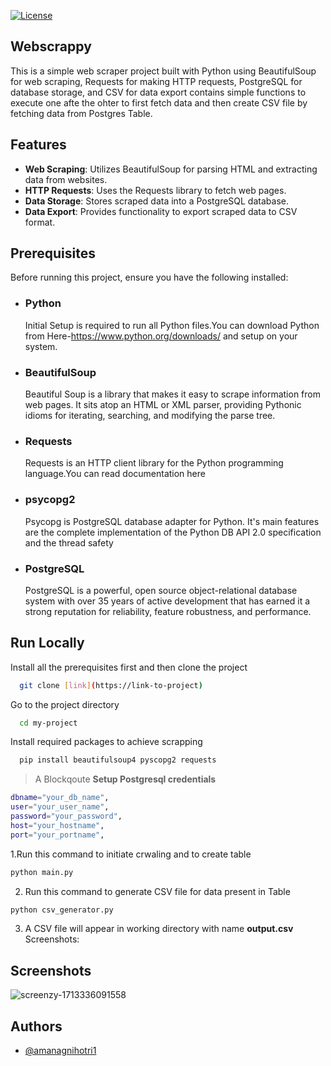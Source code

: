 [![License](https://img.shields.io/badge/License-MIT-yellow.svg)](https://opensource.org/licenses/MIT)

## **Webscrappy**
This is a simple web scraper project built with Python using BeautifulSoup for web scraping, Requests for making HTTP requests, PostgreSQL for database storage, and CSV for data export contains simple functions to execute one afte the ohter to first fetch data and then create CSV file by fetching data from Postgres Table.



## Features
- **Web Scraping**: Utilizes BeautifulSoup for parsing HTML and extracting data from websites.
- **HTTP Requests**: Uses the Requests library to fetch web pages.
- **Data Storage**: Stores scraped data into a PostgreSQL database.
- **Data Export**: Provides functionality to export scraped data to CSV format.
## Prerequisites

Before running this project, ensure you have the following installed:

- ### Python 
    Initial Setup is required to run all Python files.You can download Python from Here-https://www.python.org/downloads/ and setup on your system.
  
- ### BeautifulSoup 
    Beautiful Soup is a library that makes it easy to scrape       information from web pages. It sits atop an HTML or XML parser, providing Pythonic idioms for iterating, searching, and modifying the parse tree. 
- ### Requests 
    Requests is an HTTP client library for the Python programming  language.You can read documentation here
- ### psycopg2  
    Psycopg is PostgreSQL database adapter for Python. It's main features are the complete implementation of the Python DB API 2.0 specification and the thread safety
- ### PostgreSQL 
    PostgreSQL is a powerful, open source object-relational database system with over 35 years of active development that has earned it a strong reputation for reliability, feature robustness, and performance.
## Run Locally
Install all the prerequisites first and then clone the project

```bash
  git clone [link](https://link-to-project)
```

Go to the project directory

```bash
  cd my-project
```
Install required packages to achieve scrapping

```bash
  pip install beautifulsoup4 pyscopg2 requests
```  
>A Blockqoute **Setup Postgresql credentials**
```bash
dbname="your_db_name",
user="your_user_name",
password="your_password",
host="your_hostname",
port="your_portname",
```
1.Run this command to initiate crwaling and to create table

```bash
python main.py
```
2. Run this command to generate CSV file for data present in Table

```bash
python csv_generator.py

```

3. A CSV file will appear in working directory with name **output.csv**
Screenshots:



## Screenshots

![screenzy-1713336091558](https://github.com/amanagnihotri1/Webscrappy/assets/69078309/2d66a8ef-4bed-459a-b52b-e51e582ac91b)


## Authors

- [@amanagnihotri1](https://www.github.com/amanagnihotri1)

